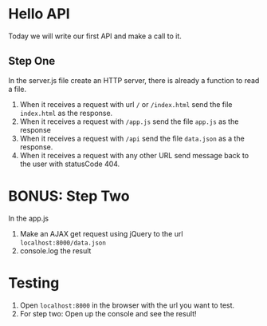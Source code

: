 # Hello API

Today we will write our first API and make a call to it.

## Step One

In the server.js file create an HTTP server, there is already a function to read a file.

1. When it receives a request with url `/` or `/index.html` send the file `index.html` as the response.
1. When it receives a request with `/app.js` send the file `app.js` as the response
1. When it receives a request with `/api` send the file `data.json` as a the response.
1. When it receives a request with any other URL send message back to the user with statusCode 404.

# BONUS: Step Two

In the app.js

1. Make an AJAX get request using jQuery to the url `localhost:8000/data.json`
1. console.log the result

# Testing

1. Open `localhost:8000` in the browser with the url you want to test.
1. For step two: Open up the console and see the result!
